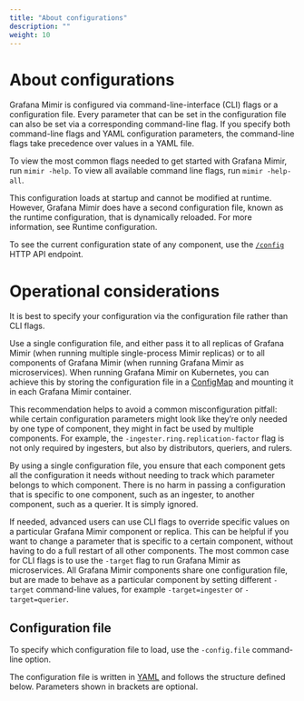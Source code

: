 ```yaml
---
title: "About configurations"
description: ""
weight: 10
---
```


# About configurations

Grafana Mimir is configured via command-line-interface (CLI) flags or a configuration file. Every parameter that can be set in the configuration file can also be set via a corresponding command-line flag. If you specify both command-line flags and YAML configuration parameters, the command-line flags take precedence over values in a YAML file.

To view the most common flags needed to get started with Grafana Mimir, run `mimir -help`. To view all available command line flags, run `mimir -help-all`.

This configuration loads at startup and cannot be modified at runtime. However, Grafana Mimir does have a second configuration file, known as the runtime configuration, that is dynamically reloaded. For more information, see Runtime configuration.

To see the current configuration state of any component, use the [`/config`](../../reference-http-api/#endpoints) HTTP API endpoint.

# Operational considerations

It is best to specify your configuration via the configuration file rather than CLI flags.

Use a single configuration file, and either pass it to all replicas of Grafana Mimir (when running multiple single-process Mimir replicas) or to all components of Grafana Mimir (when running Grafana Mimir as microservices). When running Grafana Mimir on Kubernetes, you can achieve this by storing the configuration file in a [ConfigMap](https://kubernetes.io/docs/concepts/configuration/configmap/) and mounting it in each Grafana Mimir container.

This recommendation helps to avoid a common misconfiguration pitfall: while certain configuration parameters might look like they’re only needed by one type of component, they might in fact be used by multiple components. For example, the `-ingester.ring.replication-factor` flag is not only required by ingesters, but also by distributors, queriers, and rulers.

By using a single configuration file, you ensure that each component gets all the configuration it needs without needing to track which parameter belongs to which component.
There is no harm in passing a configuration that is specific to one component, such as an ingester, to another component, such as a querier. It is simply ignored.

If needed, advanced users can use CLI flags to override specific values on a particular Grafana Mimir component or replica. This can be helpful if you want to change a parameter that is specific to a certain component, without having to do a full restart of all other components. The most common case for CLI flags is to use the `-target` flag to run Grafana Mimir as microservices. All Grafana Mimir components share one configuration file, but are made to behave as a particular component by setting different `-target` command-line values, for example `-target=ingester` or `-target=querier`.

## Configuration file

To specify which configuration file to load, use the `-config.file` command-line option.

The configuration file is written in [YAML](https://en.wikipedia.org/wiki/YAML) and follows the structure defined below. Parameters shown in brackets are optional.
